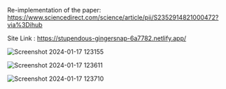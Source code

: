 Re-implementation of the paper: https://www.sciencedirect.com/science/article/pii/S2352914821000472?via%3Dihub

Site Link : https://stupendous-gingersnap-6a7782.netlify.app/ 

![Screenshot 2024-01-17 123155](https://github.com/was-siri-us/chexnet/assets/116163817/363540ab-0ef5-43c7-b5e3-520f3bd156b7)


![Screenshot 2024-01-17 123611](https://github.com/was-siri-us/chexnet/assets/116163817/a67f62e0-d808-4f21-a17e-b759c9371bea)


![Screenshot 2024-01-17 123710](https://github.com/was-siri-us/chexnet/assets/116163817/0357d3de-3fc3-4b86-9d6e-8b6fc273ddca)
